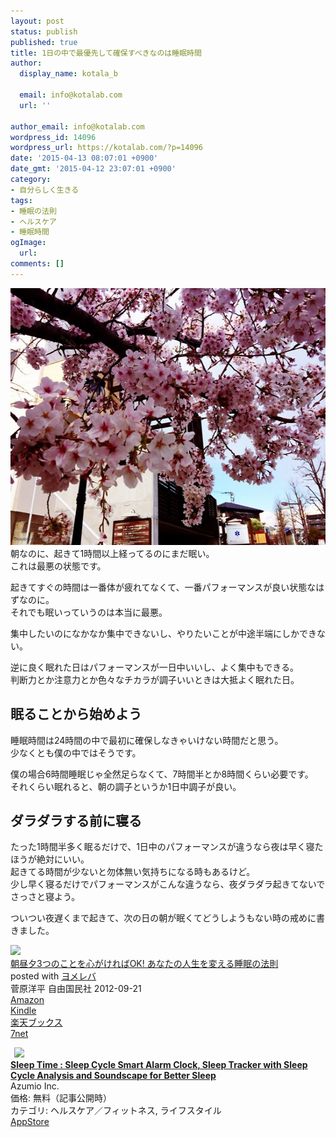 ```yaml
---
layout: post
status: publish
published: true
title: 1日の中で最優先して確保すべきなのは睡眠時間
author:
  display_name: kotala_b

  email: info@kotalab.com
  url: ''

author_email: info@kotalab.com
wordpress_id: 14096
wordpress_url: https://kotalab.com/?p=14096
date: '2015-04-13 08:07:01 +0900'
date_gmt: '2015-04-12 23:07:01 +0900'
category:
- 自分らしく生きる
tags:
- 睡眠の法則
- ヘルスケア
- 睡眠時間
ogImage:
  url:
comments: []
---
```

<p><img src="/wp-content/uploads/money-education-vol1_140425.jpg" alt="money-education-vol1_140425.jpg" width="548" height="411" class="aligncenter size-full wp-image-12637" /><br />
朝なのに、起きて1時間以上経ってるのにまだ眠い。<br />
これは最悪の状態です。</p>
<p>起きてすぐの時間は一番体が疲れてなくて、一番パフォーマンスが良い状態なはずなのに。<br />
それでも眠いっていうのは本当に最悪。</p>
<p>集中したいのになかなか集中できないし、やりたいことが中途半端にしかできない。</p>
<p>逆に良く眠れた日はパフォーマンスが一日中いいし、よく集中もできる。<br />
判断力とか注意力とか色々なチカラが調子いいときは大抵よく眠れた日。<br />
</p>
<!--more-->
<h2>眠ることから始めよう</h2>
<p>睡眠時間は24時間の中で最初に確保しなきゃいけない時間だと思う。<br />
少なくとも僕の中ではそうです。</p>
<p>僕の場合6時間睡眠じゃ全然足らなくて、7時間半とか8時間くらい必要です。<br />
それくらい眠れると、朝の調子というか1日中調子が良い。</p>
<h2>ダラダラする前に寝る</h2>
<p>たった1時間半多く眠るだけで、1日中のパフォーマンスが違うなら夜は早く寝たほうが絶対にいい。<br />
起きてる時間が少ないと勿体無い気持ちになる時もあるけど。<br />
少し早く寝るだけでパフォーマンスがこんな違うなら、夜ダラダラ起きてないでさっさと寝よう。</p>
<p>ついつい夜遅くまで起きて、次の日の朝が眠くてどうしようもない時の戒めに書きました。</p>
<div class="booklink-box">
<div class="booklink-image"><a href="https://www.amazon.co.jp/exec/obidos/asin/4426115272/same-22/" rel="nofollow" target="_blank"><img src="https://images-fe.ssl-images-amazon.com/images/I/41ZKxy8UiBL._SL160_.jpg" style="border: none;" /></a></div>
<div class="booklink-info">
<div class="booklink-name"><a href="https://www.amazon.co.jp/exec/obidos/asin/4426115272/same-22/" rel="nofollow" target="_blank">朝昼夕3つのことを心がければOK!  あなたの人生を変える睡眠の法則</a>
<div class="booklink-powered-date">posted with <a href="https://yomereba.com" rel="nofollow" target="_blank">ヨメレバ</a></div>
</div>
<div class="booklink-detail">菅原洋平 自由国民社 2012-09-21    </div>
<div class="booklink-link2">
<div class="shoplinkamazon"><a href="https://www.amazon.co.jp/exec/obidos/asin/4426115272/same-22/" rel="nofollow" target="_blank">Amazon</a></div>
<div class="shoplinkkindle"><a href="https://www.amazon.co.jp/gp/search?keywords=%92%A9%92%8B%97%5B3%82%C2%82%CC%82%B1%82%C6%82%F0%90S%82%AA%82%AF%82%EA%82%CEOK%21%20%20%82%A0%82%C8%82%BD%82%CC%90l%90%B6%82%F0%95%CF%82%A6%82%E9%90%87%96%B0%82%CC%96%40%91%A5&__mk_ja_JP=%83J%83%5E%83J%83i&url=node%3D2275256051&tag=same-22" rel="nofollow" target="_blank">Kindle</a></div>
<div class="shoplinkrakuten"><a href="http://c.af.moshimo.com/af/c/click?a_id=374939&p_id=56&pc_id=56&pl_id=637&s_v=b5Rz2P0601xu&url=http%3A%2F%2Fbooks.rakuten.co.jp%2Frb%2F11917703%2F" rel="nofollow" target="_blank">楽天ブックス</a><img src="http://i.af.moshimo.com/af/i/impression?a_id=374939&p_id=56&pc_id=56&pl_id=637" width="1" height="1" style="border:none;"></div>
<div class="shoplinkseven"><a href="https://ck.jp.ap.valuecommerce.com/servlet/referral?sid=2967684&pid=881104827&vc_url=http%3A%2F%2Fwww.7netshopping.jp%2Fbooks%2Fsearch_result%2F%3Fctgy%3Dbooks%26code%3D4426115272" target="_blank">7net</a><img src="http://atq.ad.valuecommerce.com/servlet/atq/gifbanner?sid=2967684&pid=881104827" height="1" width="1" border="0"></div>
</p></div>
</div>
<div class="booklink-footer"></div>
</div>
<div class="applink">
<div class="applinkimg"><a href="https://itunes.apple.com/jp/app/sleep-time-sleep-cycle-smart/id555564825?mt=8&uo=4&at=10l4yU" rel="nofollow" target="_blank"><img hspace="6" src="http://a216.phobos.apple.com/us/r30/Purple3/v4/8f/9b/d2/8f9bd20f-ad28-b3c3-becb-9a991b107e26/mzl.eydhcjlj.png" width="80" /></a></div>
<div class="applinktext">
<div class="applinktitle"><strong><a href="https://itunes.apple.com/jp/app/sleep-time-sleep-cycle-smart/id555564825?mt=8&uo=4&at=10l4yU" rel="nofollow" target="_blank">Sleep Time : Sleep Cycle Smart Alarm Clock, Sleep Tracker with Sleep Cycle Analysis and Soundscape for Better Sleep</a></strong></div>
<div class="applinkinfo">Azumio Inc.</div>
<div class="applinkinfo">価格: 無料（記事公開時）</div>
<div class="applinkinfo">カテゴリ: ヘルスケア／フィットネス, ライフスタイル</div>
</div>
<div class="clear"></div>
<div class="appstorelink"><a href="https://itunes.apple.com/jp/app/sleep-time-sleep-cycle-smart/id555564825?mt=8&uo=4&at=10l4yU" rel="nofollow" target="_blank">AppStore</a></div>
</div>
